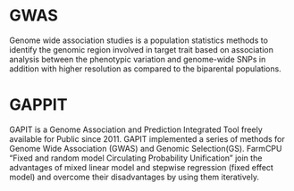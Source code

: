 # GWAS
Genome wide association studies  is a population statistics methods to identify the genomic region involved in target trait based on association analysis between the phenotypic variation and genome-wide SNPs in addition with higher resolution as compared to the biparental populations.

# GAPPIT
GAPIT is a Genome Association and Prediction Integrated Tool freely available for Public since 2011. GAPIT implemented a series of methods for Genome Wide Association (GWAS) and Genomic Selection(GS).
FarmCPU “Fixed and random model Circulating Probability Unification” join the advantages of mixed linear model and stepwise regression (fixed effect model) and overcome their disadvantages by using them iteratively.
